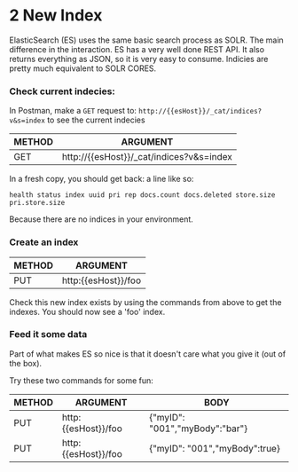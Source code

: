 # 2 New Index

ElasticSearch (ES) uses the same basic search process as SOLR.  The main difference in the interaction.  ES has a very well done REST API.  It also returns everything as JSON, so it is very easy to consume.  Indicies are pretty much equivalent to SOLR CORES.

### Check current indecies:

In Postman, make a `GET` request to: `http://{{esHost}}/_cat/indices?v&s=index` to see the current indecies

|METHOD|ARGUMENT|
|------|--------|
| GET | http://{{esHost}}/_cat/indices?v&s=index |

In a fresh copy, you should get back: a line like so:

`health status index uuid pri rep docs.count docs.deleted store.size pri.store.size`

Because there are no indices in your environment.

### Create an index

|METHOD|ARGUMENT|
|------|--------|
| PUT | http:{{esHost}}/foo |

Check this new index exists by using the commands from above to get the indexes.  You should now see a 'foo' index.

### Feed it some data

Part of what makes ES so nice is that it doesn't care what you give it (out of the box).

Try these two commands for some fun:

|METHOD|ARGUMENT|BODY|
|------|--------|----|
| PUT | http:{{esHost}}/foo |{"myID": "001","myBody":"bar"}|
| PUT | http:{{esHost}}/foo |{"myID": "001","myBody":true}|

